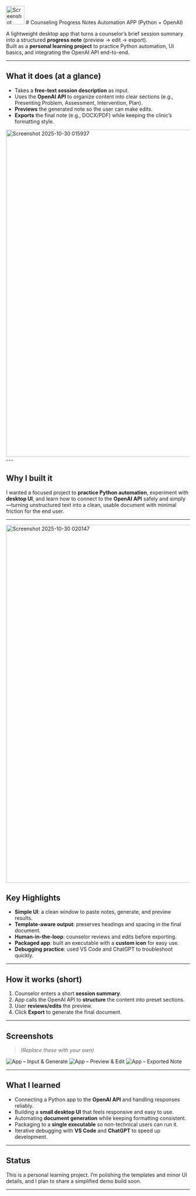 <img width="50" height="50" alt="Screenshot 2025-10-30 020515" src="https://github.com/user-attachments/assets/5cb7a5ad-15cd-48e2-9d46-5f29e508694e" />
# Counseling Progress Notes Automation APP (Python + OpenAI) 



A lightweight desktop app that turns a counselor’s brief session summary into a structured **progress note** (preview → edit → export).  
Built as a **personal learning project** to practice Python automation, UI basics, and integrating the OpenAI API end-to-end.

---

## What it does (at a glance)
- Takes a **free-text session description** as input.
- Uses the **OpenAI API** to organize content into clear sections (e.g., Presenting Problem, Assessment, Intervention, Plan).
- **Previews** the generated note so the user can make edits.
- **Exports** the final note (e.g., DOCX/PDF) while keeping the clinic’s formatting style.

<img width="964" height="894" alt="Screenshot 2025-10-30 015937" src="https://github.com/user-attachments/assets/3abd6de4-aaad-4731-8bbd-853e9b44d4b6" />
---

## Why I built it
I wanted a focused project to **practice Python automation**, experiment with **desktop UI**, and learn how to connect to the **OpenAI API** safely and simply—turning unstructured text into a clean, usable document with minimal friction for the end user.

---
<img width="700" height="978" alt="Screenshot 2025-10-30 020147" src="https://github.com/user-attachments/assets/1f5ff5db-2f99-4593-9811-b206cf4e3b71" />

## Key Highlights
- **Simple UI**: a clean window to paste notes, generate, and preview results.
- **Template-aware output**: preserves headings and spacing in the final document.
- **Human-in-the-loop**: counselor reviews and edits before exporting.
- **Packaged app**: built an executable with a **custom icon** for easy use.
- **Debugging practice**: used VS Code and ChatGPT to troubleshoot quickly.

---

## How it works (short)
1. Counselor enters a short **session summary**.
2. App calls the OpenAI API to **structure** the content into preset sections.
3. User **reviews/edits** the preview.
4. Click **Export** to generate the final document.

---

## Screenshots
> _(Replace these with your own)_

![App – Input & Generate](screenshots/01_input_generate.png)
![App – Preview & Edit](screenshots/02_preview_edit.png)
![App – Exported Note](screenshots/03_exported_note.png)

---

## What I learned
- Connecting a Python app to the **OpenAI API** and handling responses reliably.
- Building a **small desktop UI** that feels responsive and easy to use.
- Automating **document generation** while keeping formatting consistent.
- Packaging to a **single executable** so non-technical users can run it.
- Iterative debugging with **VS Code** and **ChatGPT** to speed up development.

---

## Status
This is a personal learning project. I’m polishing the templates and minor UI details, and I plan to share a simplified demo build soon.

---
